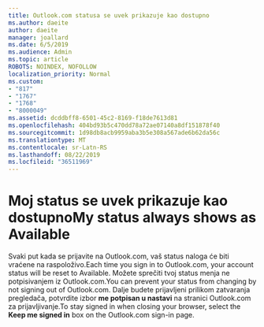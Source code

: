 ```yaml
---
title: Outlook.com statusa se uvek prikazuje kao dostupno
ms.author: daeite
author: daeite
manager: joallard
ms.date: 6/5/2019
ms.audience: Admin
ms.topic: article
ROBOTS: NOINDEX, NOFOLLOW
localization_priority: Normal
ms.custom:
- "817"
- "1767"
- "1768"
- "8000049"
ms.assetid: dcddbff8-6501-45c2-8169-f18de7613d81
ms.openlocfilehash: 404bd93b5c470dd78a72ae07140a8df151878f40
ms.sourcegitcommit: 1d98db8acb9959aba3b5e308a567ade6b62da56c
ms.translationtype: MT
ms.contentlocale: sr-Latn-RS
ms.lasthandoff: 08/22/2019
ms.locfileid: "36511969"
---
```

# <a name="my-status-always-shows-as-available"></a><span data-ttu-id="57fb9-102">Moj status se uvek prikazuje kao dostupno</span><span class="sxs-lookup"><span data-stu-id="57fb9-102">My status always shows as Available</span></span>

<span data-ttu-id="57fb9-103">Svaki put kada se prijavite na Outlook.com, vaš status naloga će biti vraćene na raspoloživo.</span><span class="sxs-lookup"><span data-stu-id="57fb9-103">Each time you sign in to Outlook.com, your account status will be reset to Available.</span></span> <span data-ttu-id="57fb9-104">Možete sprečiti tvoj status menja ne potpisivanjem iz Outlook.com.</span><span class="sxs-lookup"><span data-stu-id="57fb9-104">You can prevent your status from changing by not signing out of Outlook.com.</span></span> <span data-ttu-id="57fb9-105">Dalje budete prijavljeni prilikom zatvaranja pregledača, potvrdite izbor **me potpisan u nastavi** na stranici Outlook.com za prijavljivanje.</span><span class="sxs-lookup"><span data-stu-id="57fb9-105">To stay signed in when closing your browser, select the **Keep me signed in** box on the Outlook.com sign-in page.</span></span>
